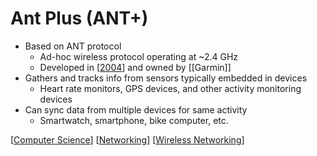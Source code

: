 # Ant Plus (ANT+)

- Based on ANT protocol
  - Ad-hoc wireless protocol operating at ~2.4 GHz
  - Developed in [[2004]] and owned by [[Garmin]]
- Gathers and tracks info from sensors typically embedded in devices
  - Heart rate monitors, GPS devices, and other activity monitoring devices
- Can sync data from multiple devices for same activity
  - Smartwatch, smartphone, bike computer, etc.


[[Computer Science]] [[Networking]] [[Wireless Networking]]

[//begin]: # "Autogenerated link references for markdown compatibility"
[2004]: 2004 "2004"
[Computer Science]: computer-science "Computer Science"
[Networking]: networking "Networking"
[Wireless Networking]: wireless-networking "Wireless Networking"
[//end]: # "Autogenerated link references"